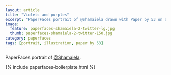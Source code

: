 ```yaml
---
layout: article
title: "Violets and purples"
excerpt: "PaperFaces portrait of @Shamaiela drawn with Paper by 53 on an iPad."
image: 
  feature: paperfaces-shamaiela-2-twitter-lg.jpg
  thumb: paperfaces-shamaiela-2-twitter-150.jpg
category: paperfaces
tags: [portrait, illustration, paper by 53]
---
```


PaperFaces portrait of [@Shamaiela](http://twitter.com/Shamaiela).

{% include paperfaces-boilerplate.html %}